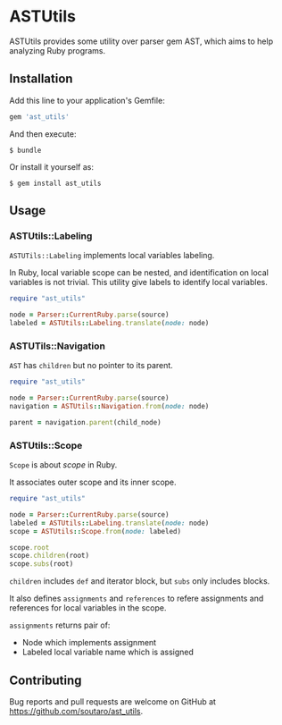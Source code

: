 # ASTUtils

ASTUtils provides some utility over parser gem AST, which aims to help analyzing Ruby programs.

## Installation

Add this line to your application's Gemfile:

```ruby
gem 'ast_utils'
```

And then execute:

    $ bundle

Or install it yourself as:

    $ gem install ast_utils

## Usage

### ASTUtils::Labeling

`ASTUTils::Labeling` implements local variables labeling.

In Ruby, local variable scope can be nested, and identification on local variables is not trivial.
This utility give labels to identify local variables.

```rb
require "ast_utils"

node = Parser::CurrentRuby.parse(source)
labeled = ASTUtils::Labeling.translate(node: node)
```

### ASTUTils::Navigation

`AST` has `children` but no pointer to its parent.

```rb
require "ast_utils"

node = Parser::CurrentRuby.parse(source)
navigation = ASTUtils::Navigation.from(node: node)

parent = navigation.parent(child_node)
```

### ASTUtils::Scope

`Scope` is about *scope* in Ruby.

It associates outer scope and its inner scope.

```rb
require "ast_utils"

node = Parser::CurrentRuby.parse(source)
labeled = ASTUtils::Labeling.translate(node: node)
scope = ASTUtils::Scope.from(node: labeled)

scope.root
scope.children(root)
scope.subs(root)
```

`children` includes `def` and iterator block, but `subs` only includes blocks.

It also defines `assignments` and `references` to refere assignments and references for local variables in the scope.

`assignments` returns pair of:

* Node which implements assignment
* Labeled local variable name which is assigned

## Contributing

Bug reports and pull requests are welcome on GitHub at https://github.com/soutaro/ast_utils.

